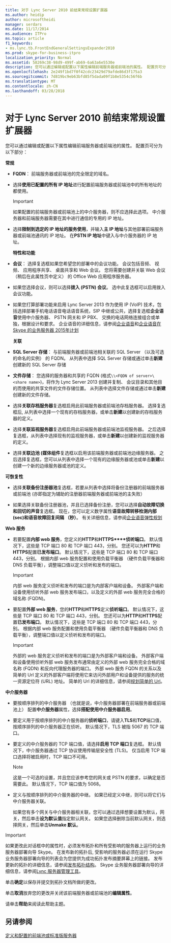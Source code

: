 ```yaml
---
title: 对于 Lync Server 2010 前结束常规设置扩展器
ms.author: heidip
author: microsoftheidi
manager: serdars
ms.date: 11/17/2014
ms.audience: ITPro
ms.topic: article
f1_keywords:
- ms.lync.tb.FrontEndGeneralSettingsExpander2010
ms.prod: skype-for-business-itpro
localization_priority: Normal
ms.assetid: 58269c38-98d9-499f-ab69-6a63a6e5530e
description: 您可以通过编辑或配置以下属性编辑前端服务器或前端池的属性。 配置页可分为以下部分：
ms.openlocfilehash: 2e249f1bd7f0f42cdc23429d79afde86d3f175a3
ms.sourcegitcommit: 7d819bc9eb63bfd85f5dada09f1b8e5354c56f6b
ms.translationtype: MT
ms.contentlocale: zh-CN
ms.lasthandoff: 03/28/2018
---
```

# <a name="front-end-general-settings-expander-for-lync-server-2010"></a>对于 Lync Server 2010 前结束常规设置扩展器
 
您可以通过编辑或配置以下属性编辑前端服务器或前端池的属性。 配置页可分为以下部分：
  
 **常规**
  
- **FQDN**： 前端服务器或前端池的完全限定的域名。
    
- 选择**使用已配置的所有 IP 地址**进行配置前端服务器或前端池中的所有地址的都使用。
    
    > [!IMPORTANT]
    > 如果配置的前端服务器或前端池上的中介服务器，则不应选择此选项。 中介服务器和前端服务器需要在其中进行通信的专用的 IP 地址。 
  
- 选择**限制到选定的 IP 地址的服务使用**，并输入**主 IP 地址**与其他部署前端服务器或前端池通讯的 IP 地址。 在**PSTN IP 地址**中键入与中介服务器的 IP 地址。
    
    **特性和功能**
    
- **会议**： 选择复选框如果您希望您的部署中的会议功能。 会议包括音频、 视频、 应用程序共享、 桌面共享和 Web 会议。 您将需要创建并关联 Web 会议 （稍后在此属性页中定义） 的 Office Web 应用程序服务器。
    
- 如果您选择会议，则可以选择**拨入 (PSTN) 会议**。 选中此复选框可以启用拨入会议功能。
    
- 如果您打算部署功能来启用 Lync Server 2013 作为使用 IP (VoIP) 技术，包括选择部署手机电话语音电话语音系统，SIP 中继或公共，选择复选框**企业语音**使用中介服务器、 PSTN 网关和 IP PBX、 交换的电话网络连接组合或单独，根据设计和要求。 企业语音的详细信息，请参阅[企业语音](http://technet.microsoft.com/library/c9da8099-6f4f-4346-ac67-f041bb96072c.aspx)和[企业语音在 Skype 的业务服务器 2015年计划](../../plan-your-deployment/enterprise-voice-solution/enterprise-voice.md)
    
    **关联**
    
- **SQL Server 存储**： 与前端服务器或前端池相关联的 SQL Server （以及可选的命名的实例） 的 FQDN。 从列表中选择 SQL Server 存储或通过单击**新建**创建新的 SQL Server 存储
    
- **文件存储**： 您选择的服务器和共享的 FQDN (格式`\\<FQDN of server>\<share name>`)，将作为 Lync Server 2013 创建并复制、 会议目录和其他目的而使用的共享文件的文件存储位置。 从列表中选择文件存储或通过单击**新建**创建新的文件存储。
    
- 选择**关联存档服务器**复选框启用此前端服务器或前端池存档服务器。 选择复选框后, 从列表中选择一个现有的存档服务器，或单击**新建**以创建新的存档服务器的定义。
    
- 选择**关联监视服务器**复选框启用此前端服务器或前端池监视服务器。 之后选择复选框，从列表中选择现有的监视服务器，或单击**新建**以创建新的监视服务器的定义。
    
- 选择**关联边池 (媒体组件**复选框以启用该前端服务器或前端池边缘服务器。 之后选择复选框，您可以从列表中选择一个现有的边缘服务器或池或单击**新建**以创建一个新的边缘服务器或池的定义。
    
 **可恢复性**
  
- 选择**关联备份注册器池**复选框，若要从列表中选择将备份注册器的前端服务器或前端池 (亦即指定为辅助的注册器前端服务器或前端池的主失败）
    
- 如果选择关联备份注册器池，并且已选择备份注册，您可以选择**自动故障切换和回切的声音**复选框。 现在，您可以定义数字属性**语音故障转移检测内部 (sec)**和**语音故障回复间隔 （秒）**。 有关详细信息，请参阅[企业语音弹性规划](http://technet.microsoft.com/library/ca116700-1055-4ca5-9b87-4c7f380c3655.aspx)
    
 **Web 服务**
  
- 若要配置**内部 web 服务**，您定义的**HTTP**和**HTTPS****侦听端口**。 默认情况下，这些是 TCP 端口 80 和 TCP 端口 443，分别。 您还可以为**HTTP**和**HTTPS**配置**已发布端口**。 默认情况下，这些是 TCP 端口 80 和 TCP 端口 443，分别。 根据内部 web 服务配置和使用负载平衡器 （硬件负载平衡器和 DNS 负载平衡），调整端口值以定义侦听和发布的端口。
    
    > [!IMPORTANT]
    > 内部 web 服务定义侦听和发布的端口是为内部客户端和设备。 外部客户端和设备使用侦听外部 web 服务发布端口，以及定义的外部 web 服务完全合格的域名称 (FQDN)。 
  
- 要配置**外部 web 服务**，您的**HTTP**和**HTTPS**定义**侦听端口**。 默认情况下，这些是 TCP 端口 80 和 TCP 端口 443，分别。 您还可以为**HTTP**和**HTTPS**配置**已发布端口**。 默认情况下，这些是 TCP 端口 80 和 TCP 端口 443，分别。 根据内部 web 服务配置和使用负载平衡器 （硬件负载平衡器和 DNS 负载平衡），调整端口值以定义侦听和发布的端口。
    
    > [!IMPORTANT]
    > 外部的 web 服务定义侦听和发布的端口是为外部客户端和设备。 外部客户端和设备使用侦听外部 web 服务发布通常由定义的外部 web 服务完全合格的域名称 (FQDN) 和反向代理服务器的端口。 外部 web 服务 FQDN 的关系以及简单的 Url 定义的外部客户端将使用它来访问外部用户和设备提供的服务的统一资源定位符 (URL) 地址。 简单的 Url 的详细信息，请参阅[规划简单的 Url](http://technet.microsoft.com/library/20e4f4b6-b7ff-4297-b00d-d1211ee800ac.aspx)。 
  
 **中介服务器**
  
- 要按顺序排列的中介服务器 （也就是说，中介服务器部署在前端服务器或前端池上） 配置**中介服务器**属性，选择**搭配使用中介服务器启用**。
    
- 要定义用于按顺序排列的中介服务器的**侦听端口**，请键入**TLS**和**TCP**端口值，按顺序排列的中介服务器正在侦听。 默认情况下，TLS 被指 5067 的 TCP 端口。
    
- 要定义的中介服务器的 TCP 端口值，请选择**启用 TCP 端口**复选框。 默认情况下，中介服务器通过 TCP 协议使用传输层安全性 (TLS)。 仅当启用 TCP 端口选择将被启用时，TCP 端口不可用。
    
    > [!NOTE]
    > 这是一个可选的设置，并且您应该参考您的网关或 PSTN 的要求，以确定是否需要此。 默认情况下，TCP 端口值为 5068。 
  
- 定义与按顺序排列的中介服务器的中继。 如果已经定义中继，则可以将它们与中介服务器关联。
    
    如果您有多个网关与中介服务器相关联，您可以通过选择想要设置为默认，网关，然后单击**设为默认值**指定默认网关。 如果您选择删除当前默认网关，则选择网关，然后单击**Unmake 默认**。
    
> [!IMPORTANT]
> 如果更改此对话框中的属性时，必须发布拓扑和所有受影响的服务器上运行的业务服务器部署向导 Skype。 在发布新的拓扑后, 受影响的服务器必须在运行 Skype 业务服务器部署向导的列表会为您提供为成功拓扑发布摘要屏幕上的链接。 发布更新的拓扑的详细信息，请参阅[发布拓扑结构](http://technet.microsoft.com/library/3b5a744b-b3a8-4538-a55e-e2e4f72dff47.aspx)。 Skype 业务服务器部署向导的详细信息，请参阅[Lync 服务器管理工具](http://technet.microsoft.com/library/9b006f93-4f3d-461d-89b8-e80a34fdb3c5.aspx)。 
  
单击**确定**以保存并提交到拓扑文档所做的更改。
  
单击**取消**放弃您的更改并关闭该前端服务器或前端池的**编辑属性**。
  
请单击**帮助**来阅读此帮助主题。
  
## <a name="see-also"></a>另请参阅

#### 

[定义和配置的前端池或标准版服务器](http://technet.microsoft.com/library/713fc263-23dd-414a-b001-82932e4fe966.aspx)

